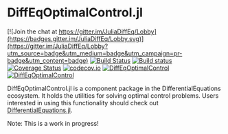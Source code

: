 # DiffEqOptimalControl.jl

[![Join the chat at https://gitter.im/JuliaDiffEq/Lobby](https://badges.gitter.im/JuliaDiffEq/Lobby.svg)](https://gitter.im/JuliaDiffEq/Lobby?utm_source=badge&utm_medium=badge&utm_campaign=pr-badge&utm_content=badge)
[![Build Status](https://travis-ci.org/JuliaDiffEq/DiffEqOptimalControl.jl.svg?branch=master)](https://travis-ci.org/JuliaDiffEq/DiffEqOptimalControl.jl)
[![Build status](https://ci.appveyor.com/api/projects/status/qpmc78d48iv8vns2?svg=true)](https://ci.appveyor.com/project/ChrisRackauckas/diffeqoptimalcontrol-jl)
[![Coverage Status](https://coveralls.io/repos/JuliaDiffEq/DiffEqOptimalControl.jl/badge.svg?branch=master&service=github)](https://coveralls.io/github/JuliaDiffEq/DiffEqOptimalControl.jl?branch=master)
[![codecov.io](http://codecov.io/github/JuliaDiffEq/DiffEqOptimalControl.jl/coverage.svg?branch=master)](http://codecov.io/github/JuliaDiffEq/DiffEqOptimalControl.jl?branch=master)
[![DiffEqOptimalControl](http://pkg.julialang.org/badges/DiffEqOptimalControl_0.5.svg)](http://pkg.julialang.org/?pkg=DiffEqOptimalControl)
[![DiffEqOptimalControl](http://pkg.julialang.org/badges/DiffEqOptimalControl_0.6.svg)](http://pkg.julialang.org/?pkg=DiffEqOptimalControl)

DiffEqOptimalControl.jl is a component package in the DifferentialEquations ecosystem. It holds the
utilities for solving optimal control problems. Users interested in using this
functionality should check out [DifferentialEquations.jl](https://github.com/JuliaDiffEq/DifferentialEquations.jl).

Note: This is a work in progress!
